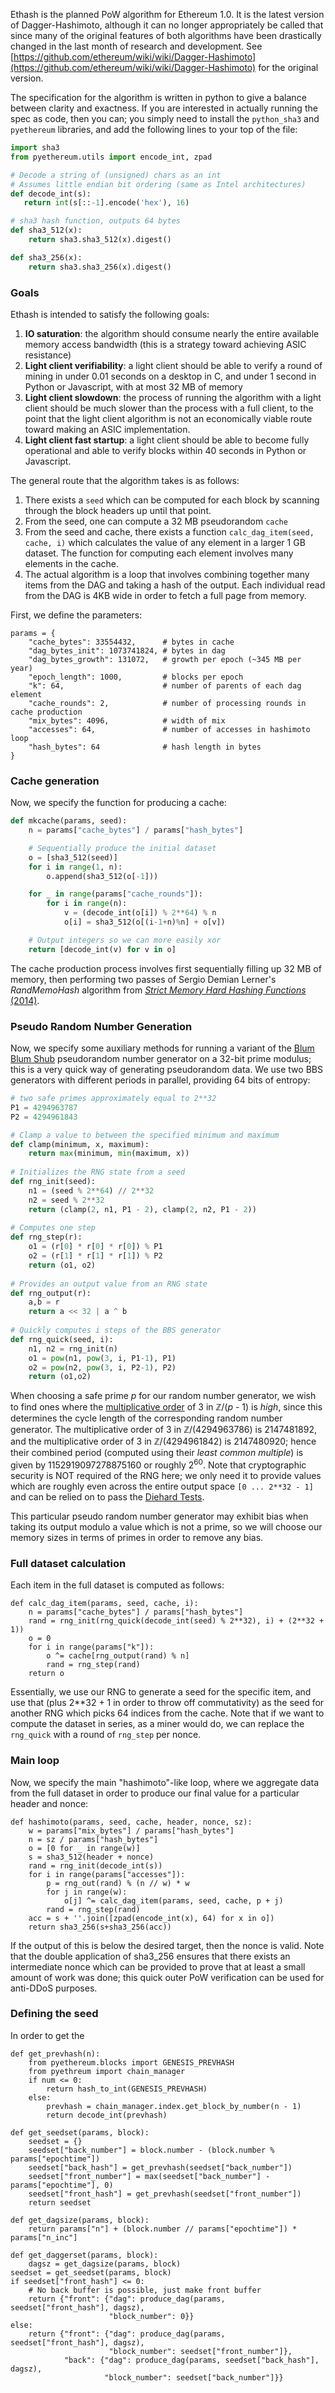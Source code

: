 Ethash is the planned PoW algorithm for Ethereum 1.0. It is the latest version of Dagger-Hashimoto, although it can no longer appropriately be called that since many of the original features of both algorithms have been drastically changed in the last month of research and development. See [https://github.com/ethereum/wiki/wiki/Dagger-Hashimoto](https://github.com/ethereum/wiki/wiki/Dagger-Hashimoto) for the original version.

The specification for the algorithm is written in python to give a balance between clarity and exactness. If you are interested in actually running the spec as code, then you can; you simply need to install the `python_sha3` and `pyethereum` libraries, and add the following lines to your top of the file:

```python
import sha3
from pyethereum.utils import encode_int, zpad

# Decode a string of (unsigned) chars as an int
# Assumes little endian bit ordering (same as Intel architectures)
def decode_int(s):
   return int(s[::-1].encode('hex'), 16)

# sha3 hash function, outputs 64 bytes
def sha3_512(x):
    return sha3.sha3_512(x).digest()

def sha3_256(x):
    return sha3.sha3_256(x).digest()
```

### Goals

Ethash is intended to satisfy the following goals:

1. **IO saturation**: the algorithm should consume nearly the entire available memory access bandwidth (this is a strategy toward achieving ASIC resistance)
2. **Light client verifiability**: a light client should be able to verify a round of mining in under 0.01 seconds on a desktop in C, and under 1 second in Python or Javascript, with at most 32 MB of memory
3. **Light client slowdown**: the process of running the algorithm with a light client should be much slower than the process with a full client, to the point that the light client algorithm is not an economically viable route toward making an ASIC implementation.
4. **Light client fast startup**: a light client should be able to become fully operational and able to verify blocks within 40 seconds in Python or Javascript.

The general route that the algorithm takes is as follows:

1. There exists a `seed` which can be computed for each block by scanning through the block headers up until that point.
2. From the seed, one can compute a 32 MB pseudorandom `cache`
3. From the seed and cache, there exists a function `calc_dag_item(seed, cache, i)` which calculates the value of any element in a larger 1 GB dataset. The function for computing each element involves many elements in the cache.
4. The actual algorithm is a loop that involves combining together many items from the DAG and taking a hash of the output. Each individual read from the DAG is 4KB wide in order to fetch a full page from memory.

First, we define the parameters:

    params = {
        "cache_bytes": 33554432,      # bytes in cache
        "dag_bytes_init": 1073741824, # bytes in dag
        "dag_bytes_growth": 131072,   # growth per epoch (~345 MB per year)
        "epoch_length": 1000,         # blocks per epoch
        "k": 64,                      # number of parents of each dag element
        "cache_rounds": 2,            # number of processing rounds in cache production
        "mix_bytes": 4096,            # width of mix
        "accesses": 64,               # number of accesses in hashimoto loop
        "hash_bytes": 64              # hash length in bytes
    }

### Cache generation

Now, we specify the function for producing a cache:

```python
def mkcache(params, seed):
    n = params["cache_bytes"] / params["hash_bytes"]

    # Sequentially produce the initial dataset
    o = [sha3_512(seed)]
    for i in range(1, n):
        o.append(sha3_512(o[-1]))

    for _ in range(params["cache_rounds"]):
        for i in range(n):
            v = (decode_int(o[i]) % 2**64) % n
            o[i] = sha3_512(o[(i-1+n)%n] + o[v])

    # Output integers so we can more easily xor
    return [decode_int(v) for v in o]
```

[Sergio2014]: http://www.hashcash.org/papers/memohash.pdf

The cache production process involves first sequentially filling up 32 MB of memory, then performing two passes of Sergio Demian Lerner's *RandMemoHash* algorithm from [*Strict Memory Hard Hashing Functions* (2014)](http://www.hashcash.org/papers/memohash.pdf).

### Pseudo Random Number Generation

Now, we specify some auxiliary methods for running a variant of the [Blum Blum Shub](https://en.wikipedia.org/wiki/Blum_Blum_Shub) pseudorandom number generator on a 32-bit prime modulus; this is a very quick way of generating pseudorandom data. We use two BBS generators with different periods in parallel, providing 64 bits of entropy:

```python
# two safe primes approximately equal to 2**32
P1 = 4294963787
P2 = 4294961843

# Clamp a value to between the specified minimum and maximum
def clamp(minimum, x, maximum):
    return max(minimum, min(maximum, x))
    
# Initializes the RNG state from a seed
def rng_init(seed):
    n1 = (seed % 2**64) // 2**32
    n2 = seed % 2**32
    return (clamp(2, n1, P1 - 2), clamp(2, n2, P1 - 2))
    
# Computes one step
def rng_step(r):
    o1 = (r[0] * r[0] * r[0]) % P1
    o2 = (r[1] * r[1] * r[1]) % P2
    return (o1, o2)
    
# Provides an output value from an RNG state
def rng_output(r):
    a,b = r
    return a << 32 | a ^ b 
    
# Quickly computes i steps of the BBS generator
def rng_quick(seed, i):
    n1, n2 = rng_init(n)
    o1 = pow(n1, pow(3, i, P1-1), P1)
    o2 = pow(n2, pow(3, i, P2-1), P2)
    return (o1,o2)
```

When choosing a safe prime *p* for our random number generator, we wish to find ones where the [multiplicative order](http://en.wikipedia.org/wiki/Multiplicative_order) of 3 in ℤ/(*p* - 1) is *high*, since this determines the cycle length of the corresponding random number generator.  The multiplicative order of 3 in ℤ/(4294963786) is 2147481892, and the multiplicative order of 3 in ℤ/(4294961842) is 2147480920; hence their combined period (computed using their *least common multiple*) is given by 1152919097278875160 or roughly 2<sup>60</sup>. Note that cryptographic security is NOT required of the RNG here; we only need it to provide values which are roughly even across the entire output space `[0 ... 2**32 - 1]` and can be relied on to pass the [Diehard Tests](http://en.wikipedia.org/wiki/Diehard_tests).

This particular pseudo random number generator may exhibit bias when taking its output modulo a value which is not a prime, so we will choose our memory sizes in terms of primes in order to remove any bias.

### Full dataset calculation

Each item in the full dataset is computed as follows:

    def calc_dag_item(params, seed, cache, i):
        n = params["cache_bytes"] / params["hash_bytes"]
        rand = rng_init(rng_quick(decode_int(seed) % 2**32), i) + (2**32 + 1))
        o = 0
        for i in range(params["k"]):
            o ^= cache[rng_output(rand) % n]
            rand = rng_step(rand)
        return o

Essentially, we use our RNG to generate a seed for the specific item, and use that (plus 2**32 + 1 in order to throw off commutativity) as the seed for another RNG which picks 64 indices from the cache. Note that if we want to compute the dataset in series, as a miner would do, we can replace the `rng_quick` with a round of `rng_step` per nonce.

### Main loop

Now, we specify the main "hashimoto"-like loop, where we aggregate data from the full dataset in order to produce our final value for a particular header and nonce:

    def hashimoto(params, seed, cache, header, nonce, sz):
        w = params["mix_bytes"] / params["hash_bytes"]
        n = sz / params["hash_bytes"]
        o = [0 for _ in range(w)]
        s = sha3_512(header + nonce)
        rand = rng_init(decode_int(s))
        for i in range(params["accesses"]):
            p = rng_out(rand) % (n // w) * w
            for j in range(w):
                o[j] ^= calc_dag_item(params, seed, cache, p + j)
            rand = rng_step(rand)
        acc = s + ''.join([zpad(encode_int(x), 64) for x in o])
        return sha3_256(s+sha3_256(acc))

If the output of this is below the desired target, then the nonce is valid. Note that the double application of sha3_256 ensures that there exists an intermediate nonce which can be provided to prove that at least a small amount of work was done; this quick outer PoW verification can be used for anti-DDoS purposes.

### Defining the seed

In order to get the 

    def get_prevhash(n):
        from pyethereum.blocks import GENESIS_PREVHASH 
        from pyethreum import chain_manager
        if num <= 0:
            return hash_to_int(GENESIS_PREVHASH)
        else:
            prevhash = chain_manager.index.get_block_by_number(n - 1)
            return decode_int(prevhash)

    def get_seedset(params, block):
        seedset = {}
        seedset["back_number"] = block.number - (block.number % params["epochtime"])
        seedset["back_hash"] = get_prevhash(seedset["back_number"])
        seedset["front_number"] = max(seedset["back_number"] - params["epochtime"], 0)
        seedset["front_hash"] = get_prevhash(seedset["front_number"])
        return seedset

    def get_dagsize(params, block):
        return params["n"] + (block.number // params["epochtime"]) * params["n_inc"]

    def get_daggerset(params, block):
        dagsz = get_dagsize(params, block)
    seedset = get_seedset(params, block)
    if seedset["front_hash"] <= 0:
        # No back buffer is possible, just make front buffer
        return {"front": {"dag": produce_dag(params, seedset["front_hash"], dagsz), 
                          "block_number": 0}}
    else:
        return {"front": {"dag": produce_dag(params, seedset["front_hash"], dagsz),
                          "block_number": seedset["front_number"]},
                "back": {"dag": produce_dag(params, seedset["back_hash"], dagsz),
                         "block_number": seedset["back_number"]}}
